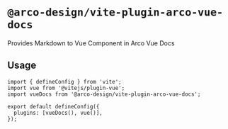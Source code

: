 # `@arco-design/vite-plugin-arco-vue-docs`

Provides Markdown to Vue Component in Arco Vue Docs

## Usage

```tsx
import { defineConfig } from 'vite';
import vue from '@vitejs/plugin-vue';
import vueDocs from '@arco-design/vite-plugin-arco-vue-docs';

export default defineConfig({
  plugins: [vueDocs(), vue()],
});
```
